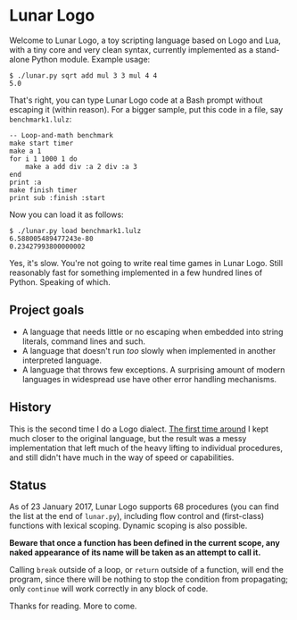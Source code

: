 Lunar Logo
==========


Welcome to Lunar Logo, a toy scripting language based on Logo and Lua, with a tiny core and very clean syntax, currently implemented as a stand-alone Python module. Example usage:

	$ ./lunar.py sqrt add mul 3 3 mul 4 4
	5.0

That's right, you can type Lunar Logo code at a Bash prompt without escaping it (within reason). For a bigger sample, put this code in a file, say `benchmark1.lulz`:

	-- Loop-and-math benchmark
	make start timer
	make a 1
	for i 1 1000 1 do
		make a add div :a 2 div :a 3
	end
	print :a
	make finish timer
	print sub :finish :start

Now you can load it as follows:

	$ ./lunar.py load benchmark1.lulz
	6.588005489477243e-80
	0.23427993800000002

Yes, it's slow. You're not going to write real time games in Lunar Logo. Still reasonably fast for something implemented in a few hundred lines of Python. Speaking of which.

Project goals
-------------

- A language that needs little or no escaping when embedded into string literals, command lines and such.
- A language that doesn't run *too* slowly when implemented in another interpreted language.
- A language that throws few exceptions. A surprising amount of modern languages in widespread use have other error handling mechanisms.

History
-------

This is the second time I do a Logo dialect. [The first time around][ll] I kept much closer to the original language, but the result was a messy implementation that left much of the heavy lifting to individual procedures, and still didn't have much in the way of speed or capabilities.

[ll]: http://felixplesoianu.github.io/little-logo/

Status
------

As of 23 January 2017, Lunar Logo supports 68 procedures (you can find the list at the end of `lunar.py`), including flow control and (first-class) functions with lexical scoping. Dynamic scoping is also possible.

**Beware that once a function has been defined in the current scope, any naked appearance of its name will be taken as an attempt to call it.**

Calling `break` outside of a loop, or `return` outside of a function, will end the program, since there will be nothing to stop the condition from propagating; only `continue` will work correctly in any block of code.

Thanks for reading. More to come.
